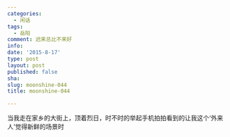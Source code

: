 ```yaml
---
categories:
  - 闲话
tags:
  - 岳阳
comment: 迟来总比不来好
info: 
date: '2015-8-17'
type: post
layout: post
published: false
sha: 
slug: moonshine-044
title: moonshine-044

---
```

当我走在家乡的大街上，顶着烈日，时不时的举起手机拍拍看到的让我这个‘外来人’觉得新鲜的场景时